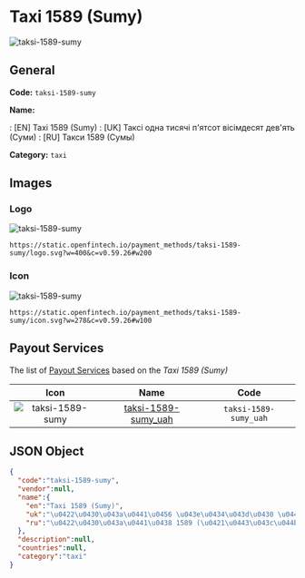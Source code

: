 
# Taxi 1589 (Sumy) 
![taksi-1589-sumy](https://static.openfintech.io/payment_methods/taksi-1589-sumy/logo.svg?w=400&c=v0.59.26#w200)  

## General 
**Code:** `taksi-1589-sumy` 
 
**Name:** 
 
:	[EN] Taxi 1589 (Sumy) 
:	[UK] Таксі одна тисячі п'ятсот вісімдесят дев'ять (Суми) 
:	[RU] Такси 1589 (Сумы) 
 
**Category:** `taxi` 
 

## Images 

### Logo 
![taksi-1589-sumy](https://static.openfintech.io/payment_methods/taksi-1589-sumy/logo.svg?w=400&c=v0.59.26#w200)  

```
https://static.openfintech.io/payment_methods/taksi-1589-sumy/logo.svg?w=400&c=v0.59.26#w200
```  

### Icon 
![taksi-1589-sumy](https://static.openfintech.io/payment_methods/taksi-1589-sumy/icon.svg?w=278&c=v0.59.26#w100)  

```
https://static.openfintech.io/payment_methods/taksi-1589-sumy/icon.svg?w=278&c=v0.59.26#w100
```  

## Payout Services 
 
The list of [Payout Services](/payout-services/) based on the _Taxi 1589 (Sumy)_ 

|Icon|Name|Code| 
|:---:|:---:|:---:| 
|![taksi-1589-sumy](https://static.openfintech.io/payout_methods/taksi-1589-sumy/icon.png?w=278&c=v0.59.26#w40) |[taksi-1589-sumy_uah](/payout-services/taksi-1589-sumy_uah/)|`taksi-1589-sumy_uah`| 
 

## JSON Object 

```json
{
  "code":"taksi-1589-sumy",
  "vendor":null,
  "name":{
    "en":"Taxi 1589 (Sumy)",
    "uk":"\u0422\u0430\u043a\u0441\u0456 \u043e\u0434\u043d\u0430 \u0442\u0438\u0441\u044f\u0447\u0456 \u043f'\u044f\u0442\u0441\u043e\u0442 \u0432\u0456\u0441\u0456\u043c\u0434\u0435\u0441\u044f\u0442 \u0434\u0435\u0432'\u044f\u0442\u044c (\u0421\u0443\u043c\u0438)",
    "ru":"\u0422\u0430\u043a\u0441\u0438 1589 (\u0421\u0443\u043c\u044b)"
  },
  "description":null,
  "countries":null,
  "category":"taxi"
}
```  
